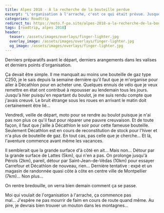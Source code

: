 ```yaml
---
title: Alpes 2018 - À la recherche de la bouteille perdue
excerpt: "L'organisation à l'arrache, c'est ce qui était prévue. Jusque là j'en n'avais pas trop l'impression. Le road était prêt, je savais où je dormais à peu près et ce que je mangeais à peu près aussi. Mais ça, c'était avant."
categories: Roadtrip
redirect_to: https://moto.f-pa.site/alpes-2018-a-la-recherche-de-la-bouteille-perdue/
tags: [roadtrip, alpes 2018]
header:
  teaser: /assets/images/overlays/finger-lighter.jpg
  overlay_image: /assets/images/overlays/finger-lighter.jpg
  og_image: /assets/images/overlays/finger-lighter.jpg
---
```


Derniers préparatifs avant le départ, derniers arangements dans les valises et derniers points d'organisation.

Ça devait être simple. Il me manquait au moins une bouteille de gaz type C250, je le sais depuis la semaine dernière qu'il faut que je m'organise pour aller à Décathlon pour en acheter une.
Quelques ennuis de vélo que je veux remettre en état ont contribué à repousser au lendemain tous les jours. Jusqu'à hier puisqu'en repartant du boulot, je me suis rendu compte que j'avais creuvé. Le bruit étrange sous les roues en arrivant le matin doit certainement être lié…

Vendredi, veille de départ, moto pour se rendre au boulot puisque je n'ai pas non plus ce qu'il faut pour réparer une pauvre creuvaison. Et de toute façon, il faut que j'aille à Décathlon le soir pour cette fameuse bouteille.
Seulement Décathlon est en cours de reconstitution de stock pour l'hiver et n'a plus de bouteille de gaz. En tout cas, pas celle que je cherche… Et là, l'aventure commence avant même les vacances.

Il semblerait que la grande surface d'à côté en ait… Mais non… Détour par la grande surface de Lattes (5km), qui n'en a pas. On prolonge jusqu'à Pérols (2km), pareil, détour par Saint-Jean-de-Védas (10km) pour essayer Carrefour et Décathlon de nouveau, rien… Dernière tentative : expé et un magasin de randonnée quasi côte à côte en centre ville de Montpellier (7km)… Non plus…

On rentre bredouille, on verra bien demain comment ça se passe.

Moi qui voulait de l'organisation à l'arrache, ça commence pas mal… J'espère ne pas mourrir de faim en cours de route quand même. Au pire, je devrais bien trouver un mouton dans les montagnes…
